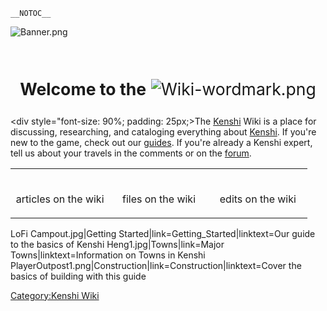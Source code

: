 `__NOTOC__`

<mainpage-leftcolumn-start /> ![](Banner.png "Banner.png")

<div class="mp-box-feature">
<div style="padding-top: 1em; text-align:center; font-size: 190%; vertical-align: bottom;">

**Welcome to the** ![](Wiki-wordmark.png "Wiki-wordmark.png")

</div>

\<div style="font-size: 90%; padding: 25px;\>The
[Kenshi](Kenshi.md "wikilink") Wiki is a place for discussing, researching,
and cataloging everything about [Kenshi](Kenshi.md "wikilink"). If you're
new to the game, check out our [guides](:Category:Guides "wikilink"). If
you're already a Kenshi expert, tell us about your travels in the
comments or on the [forum](Special:Forum "wikilink").

</div>

<table>
<tbody>
<tr class="odd">
<td
style="width:33%; text-align:center;"><p><span style="font-size:2em;"></span><br />
articles on the wiki</p></td>
<td
style="width:33%; text-align:center;"><p><span style="font-size:2em;"></span><br />
files on the wiki</p></td>
<td
style="width:33%; text-align:center;"><p><span style="font-size:2em;"></span><br />
edits on the wiki</p></td>
</tr>
</tbody>
</table>

</div>

LoFi Campout.jpg\|Getting Started\|link=Getting_Started\|linktext=Our
guide to the basics of Kenshi Heng1.jpg\|Towns\|link=Major
Towns\|linktext=Information on Towns in Kenshi
PlayerOutpost1.png\|Construction\|link=Construction\|linktext=Cover the
basics of building with this guide







<mainpage-endcolumn />

<mainpage-rightcolumn-start />

<div class="fb-page" data-href="https://www.facebook.com/OfficialKenshi">
</div>



<twitter screen-name="KenshiOfficial" height="500" theme="dark"></twitter>




<mainpage-endcolumn />

[Category:Kenshi Wiki](Category:Kenshi_Wiki "wikilink")